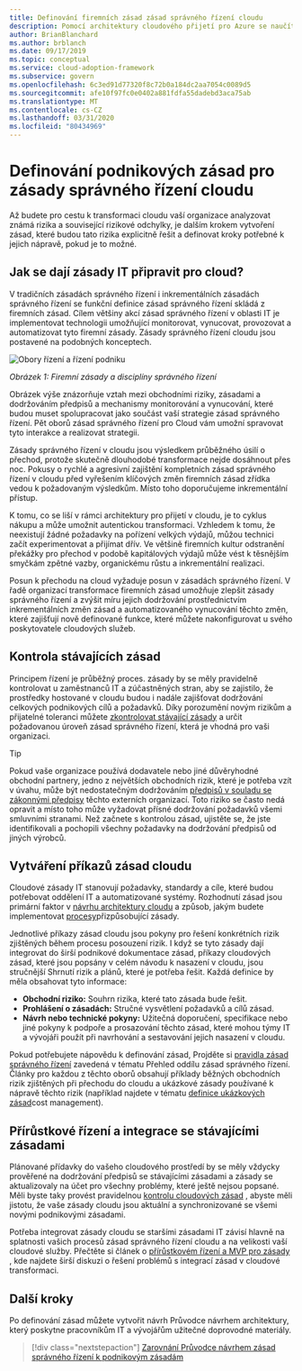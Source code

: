 ```yaml
---
title: Definování firemních zásad zásad správného řízení cloudu
description: Pomocí architektury cloudového přijetí pro Azure se naučíte vytvářet zásady, které řeší známá rizika a tolerance rizik během cesty k transformaci cloudu.
author: BrianBlanchard
ms.author: brblanch
ms.date: 09/17/2019
ms.topic: conceptual
ms.service: cloud-adoption-framework
ms.subservice: govern
ms.openlocfilehash: 6c3ed91d77320f8c72b0a184dc2aa7054c0089d5
ms.sourcegitcommit: afe10f97fc0e0402a881fdfa55dadebd3aca75ab
ms.translationtype: MT
ms.contentlocale: cs-CZ
ms.lasthandoff: 03/31/2020
ms.locfileid: "80434969"
---
```

# <a name="define-corporate-policy-for-cloud-governance"></a>Definování podnikových zásad pro zásady správného řízení cloudu

Až budete pro cestu k transformaci cloudu vaší organizace analyzovat známá rizika a související rizikové odchylky, je dalším krokem vytvoření zásad, které budou tato rizika explicitně řešit a definovat kroky potřebné k jejich nápravě, pokud je to možné.

<!-- markdownlint-disable MD026 -->

## <a name="how-can-corporate-it-policy-become-cloud-ready"></a>Jak se dají zásady IT připravit pro cloud?

V tradičních zásadách správného řízení i inkrementálních zásadách správného řízení se funkční definice zásad správného řízení skládá z firemních zásad. Cílem většiny akcí zásad správného řízení v oblasti IT je implementovat technologii umožňující monitorovat, vynucovat, provozovat a automatizovat tyto firemní zásady. Zásady správného řízení cloudu jsou postavené na podobných konceptech.

![Obory řízení a řízení podniku](../../_images/operational-transformation-govern-highres.png)

*Obrázek 1: Firemní zásady a disciplíny správného řízení*

Obrázek výše znázorňuje vztah mezi obchodními riziky, zásadami a dodržováním předpisů a mechanismy monitorování a vynucování, které budou muset spolupracovat jako součást vaší strategie zásad správného řízení. Pět oborů zásad správného řízení pro Cloud vám umožní spravovat tyto interakce a realizovat strategii.

Zásady správného řízení v cloudu jsou výsledkem průběžného úsilí o přechod, protože skutečně dlouhodobé transformace nejde dosáhnout přes noc. Pokusy o rychlé a agresivní zajištění kompletních zásad správného řízení v cloudu před vyřešením klíčových změn firemních zásad zřídka vedou k požadovaným výsledkům. Místo toho doporučujeme inkrementální přístup.

K tomu, co se liší v rámci architektury pro přijetí v cloudu, je to cyklus nákupu a může umožnit autentickou transformaci. Vzhledem k tomu, že neexistují žádné požadavky na pořízení velkých výdajů, můžou technici začít experimentovat a přijímat dřív. Ve většině firemních kultur odstranění překážky pro přechod v podobě kapitálových výdajů může vést k těsnějším smyčkám zpětné vazby, organickému růstu a inkrementální realizaci.

Posun k přechodu na cloud vyžaduje posun v zásadách správného řízení. V řadě organizací transformace firemních zásad umožňuje zlepšit zásady správného řízení a zvýšit míru jejich dodržování prostřednictvím inkrementálních změn zásad a automatizovaného vynucování těchto změn, které zajišťují nově definované funkce, které můžete nakonfigurovat u svého poskytovatele cloudových služeb.

<!-- markdownlint-enable MD026 -->

## <a name="review-existing-policies"></a>Kontrola stávajících zásad

Principem řízení je průběžný proces. zásady by se měly pravidelně kontrolovat u zaměstnanců IT a zúčastněných stran, aby se zajistilo, že prostředky hostované v cloudu budou i nadále zajišťovat dodržování celkových podnikových cílů a požadavků. Díky porozumění novým rizikům a přijatelné toleranci můžete [zkontrolovat stávající zásady](./cloud-policy-review.md) a určit požadovanou úroveň zásad správného řízení, která je vhodná pro vaši organizaci.

> [!TIP]
> Pokud vaše organizace používá dodavatele nebo jiné důvěryhodné obchodní partnery, jedno z největších obchodních rizik, které je potřeba vzít v úvahu, může být nedostatečným dodržováním [předpisů v souladu se zákonnými předpisy](./regulatory-compliance.md) těchto externích organizací. Toto riziko se často nedá opravit a místo toho může vyžadovat přísné dodržování požadavků všemi smluvními stranami. Než začnete s kontrolou zásad, ujistěte se, že jste identifikovali a pochopili všechny požadavky na dodržování předpisů od jiných výrobců.

## <a name="create-cloud-policy-statements"></a>Vytváření příkazů zásad cloudu

Cloudové zásady IT stanovují požadavky, standardy a cíle, které budou potřebovat oddělení IT a automatizované systémy. Rozhodnutí zásad jsou primární faktor v [návrhu architektury cloudu](./governance-alignment.md) a způsob, jakým budete implementovat [procesy](./processes.md)přizpůsobující zásady.

Jednotlivé příkazy zásad cloudu jsou pokyny pro řešení konkrétních rizik zjištěných během procesu posouzení rizik. I když se tyto zásady dají integrovat do širší podnikové dokumentace zásad, příkazy cloudových zásad, které jsou popsány v celém návodu k nasazení v cloudu, jsou stručnější Shrnutí rizik a plánů, které je potřeba řešit. Každá definice by měla obsahovat tyto informace:

- **Obchodní riziko:** Souhrn rizika, které tato zásada bude řešit.
- **Prohlášení o zásadách:** Stručné vysvětlení požadavků a cílů zásad.
- **Návrh nebo technické pokyny:** Užitečná doporučení, specifikace nebo jiné pokyny k podpoře a prosazování těchto zásad, které mohou týmy IT a vývojáři použít při navrhování a sestavování jejich nasazení v cloudu.

Pokud potřebujete nápovědu k definování zásad, Projděte si [pravidla zásad správného řízení](../governance-disciplines.md) zavedená v tématu Přehled oddílu zásad správného řízení. Články pro každou z těchto oborů obsahují příklady běžných obchodních rizik zjištěných při přechodu do cloudu a ukázkové zásady používané k nápravě těchto rizik (například najdete v tématu [definice ukázkových zásad](../cost-management/policy-statements.md)cost management).

## <a name="incremental-governance-and-integrating-with-existing-policy"></a>Přírůstkové řízení a integrace se stávajícími zásadami

Plánované přídavky do vašeho cloudového prostředí by se měly vždycky prověřené na dodržování předpisů se stávajícími zásadami a zásady se aktualizovaly na účet pro všechny problémy, které ještě nejsou popsané. Měli byste taky provést pravidelnou [kontrolu cloudových zásad](./cloud-policy-review.md) , abyste měli jistotu, že vaše zásady cloudu jsou aktuální a synchronizované se všemi novými podnikovými zásadami.

Potřeba integrovat zásady cloudu se staršími zásadami IT závisí hlavně na splatnosti vašich procesů zásad správného řízení cloudu a na velikosti vaší cloudové služby. Přečtěte si článek o [přírůstkovém řízení a MVP pro zásady](./index.md) , kde najdete širší diskuzi o řešení problémů s integrací zásad v cloudové transformaci.

## <a name="next-steps"></a>Další kroky

Po definování zásad můžete vytvořit návrh Průvodce návrhem architektury, který poskytne pracovníkům IT a vývojářům užitečné doprovodné materiály.

> [!div class="nextstepaction"]
> [Zarovnání Průvodce návrhem zásad správného řízení k podnikovým zásadám](./governance-alignment.md)
